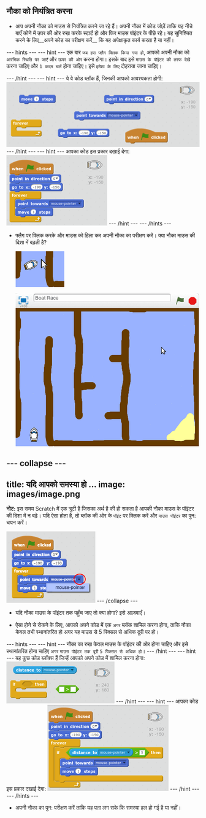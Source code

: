 ## नौका को नियंत्रित करना

+ आप अपनी नौका को माउस से नियंत्रित करने जा रहे हैं। अपनी नौका में कोड जोड़ें ताकि यह नीचे बाएँ कोने में उपर की ओर रुख करके स्टार्ट हो और फिर माउस पॉइंटर के पीछे रहे। यह सुनिश्चित करने के लिए__अपने कोड का परीक्षण करें__ कि यह अपेक्षाकृत कार्य करता है या नहीं।

--- hints ---
--- hint ---
एक बार `जब हरा फ्लैग क्लिक किया गया हो`, आपको अपनी नौका को `आरंभिक स्थिति पर जाएँ` और `ऊपर की ओर` करना होगा। इसके बाद इसे `माउस के पॉइंटर की तरफ देखें` करना चाहिए और `1 कदम चलें` होना चाहिए। इसे `हमेशा के लिए` दोहराया जाना चाहिए।

--- /hint ---
--- hint ---
ये वे कोड ब्लॉक हैं, जिनकी आपको आवश्यकता होगी:
![screenshot](images/boat-move-blocks.png)
--- /hint ---
--- hint ---
आपका कोड इस प्रकार दखाई देगा:
![screenshot](images/boat-move-code.png)
--- /hint ---
--- /hints ---

+ फ्लैग पर क्लिक करके और माउस को हिला कर अपनी नौका का परीक्षण करें। क्या नौका माउस की दिशा में बढ़ती है?

	![screenshot](images/boat-mouse.png)

	![screenshot](images/boat-pointer-test-anim.gif)

--- collapse ---
---
title: यदि आपको समस्या हो ...
image: images/image.png
---
__नोट:__ इस समय Scratch में एक त्रुटी है जिसका अर्थ है की हो सकता है आपकी नौका माउस के पॉइंटर की दिशा में न बढ़े। यदि ऐसा होता है, तो ब्लॉक की ओर के `पॉइंट` पर क्लिक करें और `माउस पॉइंटर` का पुन: चयन करें।

![screenshot](images/boat-bug.png)
--- /collapse ---


+ यदि नौका माउस के पॉइंटर तक पहुँच जाए तो क्या होगा? इसे आज़माएँ।

+ ऐसा होने से रोकने के लिए, आपको अपने कोड में एक `अगर` ब्लॉक शामिल करना होगा, ताकि नौका केवल तभी स्थानांतरित हो अगर यह माउस से 5 पिक्सल से अधिक दूरी पर हो।

--- hints ---
--- hint ---
नौका का रुख केवल माउस के पॉइंटर की ओर होना चाहिए और इसे स्थानांतरित होना चाहिए `अगर` `माउस पॉइंटर तक दूरी` `5 पिक्सल से अधिक हो`।
--- /hint ---
--- hint ---
यह कुछ कोड ब्लॉक्स हैं जिन्हें आपको अपने कोड में शामिल करना होगा:
![screenshot](images/boat-pointer-blocks.png)
--- /hint ---
--- hint ---
आपका कोड इस प्रकार दखाई देगा:
![screenshot](images/boat-pointer-code.png)
--- /hint ---
--- /hints ---

+ अपनी नौका का पुन: परीक्षण करें ताकि यह पता लग सके कि समस्या हल हो गई है या नहीं।
